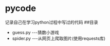 # pycode
记录自己在学习python过程中写过的代码
##目录
- guess.py       ---猜数小游戏
- spider.py       ---从网页上爬取图片(使用requests库)

